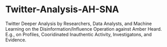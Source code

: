 # Twitter-Analysis-AH-SNA
Twitter Deeper Analysis by Researchers, Data Analysts, and Machine Learning on the Disinformation/Influence Operation against Amber Heard. E.g., on Profiles, Cooridinated Inauthentic Activity, Investigatons, and Evidence.
